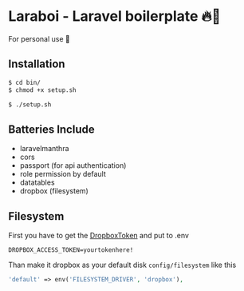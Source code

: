 # Laraboi - Laravel boilerplate 🔥🤙

For personal use 🚀

## Installation

```bash
$ cd bin/
$ chmod +x setup.sh

$ ./setup.sh
```

## Batteries Include

-   laravelmanthra
-   cors
-   passport (for api authentication)
-   role permission by default
-   datatables
-   dropbox (filesystem)

## Filesystem

First you have to get the [DropboxToken](https://www.dropbox.com/developers) and put to .env

```
DROPBOX_ACCESS_TOKEN=yourtokenhere!
```

Than make it dropbox as your default disk `config/filesystem` like this

```php
'default' => env('FILESYSTEM_DRIVER', 'dropbox'),
```